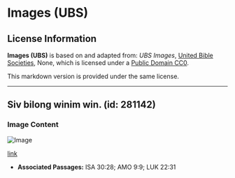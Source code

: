 # Images (UBS)

## License Information

**Images (UBS)** is based on and adapted from: _UBS Images_, [United Bible Societies](https://unitedbiblesocieties.org/), None, which is licensed under a [Public Domain CC0](https://creativecommons.org/public-domain/cc0/).

This markdown version is provided under the same license.



--------------------------------

## Siv bilong winim win. (id: 281142)

### Image Content

![Image](https://cdn.aquifer.bible/aquifer-content/resources/Media/WEB-0920_winnowing_sieve.jpg)

[link](https://cdn.aquifer.bible/aquifer-content/resources/Media/WEB-0920_winnowing_sieve.jpg)

* **Associated Passages:** ISA 30:28; AMO 9:9; LUK 22:31

